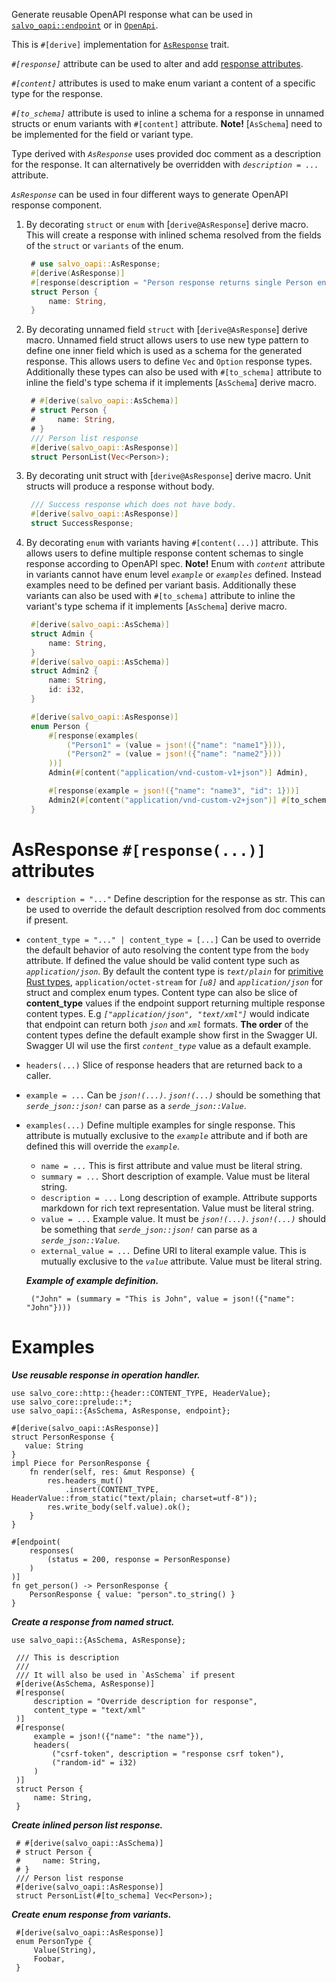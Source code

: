 Generate reusable OpenAPI response what can be used
in [`salvo_oapi::endpoint`][path] or in [`OpenApi`][openapi].

This is `#[derive]` implementation for [`AsResponse`][as_response] trait.


_`#[response]`_ attribute can be used to alter and add [response attributes](#toresponse-response-attributes).

_`#[content]`_ attributes is used to make enum variant a content of a specific type for the
response.

_`#[to_schema]`_ attribute is used to inline a schema for a response in unnamed structs or
enum variants with `#[content]` attribute. **Note!** [`AsSchema`] need to be implemented for
the field or variant type.

Type derived with _`AsResponse`_ uses provided doc comment as a description for the response. It
can alternatively be overridden with _`description = ...`_ attribute.

_`AsResponse`_ can be used in four different ways to generate OpenAPI response component.

1. By decorating `struct` or `enum` with [`derive@AsResponse`] derive macro. This will create a
   response with inlined schema resolved from the fields of the `struct` or `variants` of the
   enum.

   ```rust
    # use salvo_oapi::AsResponse;
    #[derive(AsResponse)]
    #[response(description = "Person response returns single Person entity")]
    struct Person {
        name: String,
    }
   ```

2. By decorating unnamed field `struct` with [`derive@AsResponse`] derive macro. Unnamed field struct
   allows users to use new type pattern to define one inner field which is used as a schema for
   the generated response. This allows users to define `Vec` and `Option` response types.
   Additionally these types can also be used with `#[to_schema]` attribute to inline the
   field's type schema if it implements [`AsSchema`] derive macro.

   ```rust
    # #[derive(salvo_oapi::AsSchema)]
    # struct Person {
    #     name: String,
    # }
    /// Person list response
    #[derive(salvo_oapi::AsResponse)]
    struct PersonList(Vec<Person>);
   ```

3. By decorating unit struct with [`derive@AsResponse`] derive macro. Unit structs will produce a
   response without body.

   ```rust
    /// Success response which does not have body.
    #[derive(salvo_oapi::AsResponse)]
    struct SuccessResponse;
   ```

4. By decorating `enum` with variants having `#[content(...)]` attribute. This allows users to
   define multiple response content schemas to single response according to OpenAPI spec.
   **Note!** Enum with _`content`_ attribute in variants cannot have enum level _`example`_ or
   _`examples`_ defined. Instead examples need to be defined per variant basis. Additionally
   these variants can also be used with `#[to_schema]` attribute to inline the variant's type schema
   if it implements [`AsSchema`] derive macro.

   ```rust
    #[derive(salvo_oapi::AsSchema)]
    struct Admin {
        name: String,
    }
    #[derive(salvo_oapi::AsSchema)]
    struct Admin2 {
        name: String,
        id: i32,
    }

    #[derive(salvo_oapi::AsResponse)]
    enum Person {
        #[response(examples(
            ("Person1" = (value = json!({"name": "name1"}))),
            ("Person2" = (value = json!({"name": "name2"})))
        ))]
        Admin(#[content("application/vnd-custom-v1+json")] Admin),

        #[response(example = json!({"name": "name3", "id": 1}))]
        Admin2(#[content("application/vnd-custom-v2+json")] #[to_schema] Admin2),
    }
   ```

# AsResponse `#[response(...)]` attributes

* `description = "..."` Define description for the response as str. This can be used to
  override the default description resolved from doc comments if present.

* `content_type = "..." | content_type = [...]` Can be used to override the default behavior of auto resolving the content type
  from the `body` attribute. If defined the value should be valid content type such as
  _`application/json`_. By default the content type is _`text/plain`_ for
  [primitive Rust types][primitive], `application/octet-stream` for _`[u8]`_ and
  _`application/json`_ for struct and complex enum types.
  Content type can also be slice of **content_type** values if the endpoint support returning multiple
 response content types. E.g _`["application/json", "text/xml"]`_ would indicate that endpoint can return both
 _`json`_ and _`xml`_ formats. **The order** of the content types define the default example show first in
 the Swagger UI. Swagger UI wil use the first _`content_type`_ value as a default example.

* `headers(...)` Slice of response headers that are returned back to a caller.

* `example = ...` Can be _`json!(...)`_. _`json!(...)`_ should be something that
  _`serde_json::json!`_ can parse as a _`serde_json::Value`_.

* `examples(...)` Define multiple examples for single response. This attribute is mutually
  exclusive to the _`example`_ attribute and if both are defined this will override the _`example`_.
    * `name = ...` This is first attribute and value must be literal string.
    * `summary = ...` Short description of example. Value must be literal string.
    * `description = ...` Long description of example. Attribute supports markdown for rich text
      representation. Value must be literal string.
    * `value = ...` Example value. It must be _`json!(...)`_. _`json!(...)`_ should be something that
      _`serde_json::json!`_ can parse as a _`serde_json::Value`_.
    * `external_value = ...` Define URI to literal example value. This is mutually exclusive to
      the _`value`_ attribute. Value must be literal string.

     _**Example of example definition.**_
    ```text
     ("John" = (summary = "This is John", value = json!({"name": "John"})))
    ```

# Examples

_**Use reusable response in operation handler.**_
```
use salvo_core::http::{header::CONTENT_TYPE, HeaderValue};
use salvo_core::prelude::*;
use salvo_oapi::{AsSchema, AsResponse, endpoint};

#[derive(salvo_oapi::AsResponse)]
struct PersonResponse {
   value: String
}
impl Piece for PersonResponse {
    fn render(self, res: &mut Response) {
        res.headers_mut()
            .insert(CONTENT_TYPE, HeaderValue::from_static("text/plain; charset=utf-8"));
        res.write_body(self.value).ok();
    }
}

#[endpoint(
    responses(
        (status = 200, response = PersonResponse)
    )
)]
fn get_person() -> PersonResponse {
    PersonResponse { value: "person".to_string() }
}
```

_**Create a response from named struct.**_
```
use salvo_oapi::{AsSchema, AsResponse};

 /// This is description
 ///
 /// It will also be used in `AsSchema` if present
 #[derive(AsSchema, AsResponse)]
 #[response(
     description = "Override description for response",
     content_type = "text/xml"
 )]
 #[response(
     example = json!({"name": "the name"}),
     headers(
         ("csrf-token", description = "response csrf token"),
         ("random-id" = i32)
     )
 )]
 struct Person {
     name: String,
 }
```

_**Create inlined person list response.**_
```
 # #[derive(salvo_oapi::AsSchema)]
 # struct Person {
 #     name: String,
 # }
 /// Person list response
 #[derive(salvo_oapi::AsResponse)]
 struct PersonList(#[to_schema] Vec<Person>);
```

_**Create enum response from variants.**_
```
 #[derive(salvo_oapi::AsResponse)]
 enum PersonType {
     Value(String),
     Foobar,
 }
```

[as_response]: trait.AsResponse.html
[primitive]: https://doc.rust-lang.org/std/primitive/index.html
[path]: attr.path.html
[openapi]: derive.OpenApi.html